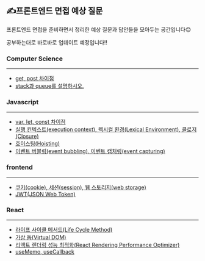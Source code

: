 ## ✍️프론트엔드 면접 예상 질문

프론트엔드 면접을 준비하면서 정리한 예상 질문과 답안들을 모아두는 공간입니다😊

공부하는대로 바로바로 업데이트 예정입니다!!

### Computer Science

------

- [get, post 차이점](https://github.com/dev-riley/frontend_interview/blob/master/CS/get%2C%20post%20%EC%B0%A8%EC%9D%B4%EC%A0%90.md)
- [stack과 queue를 설명하시오.](https://github.com/dev-riley/frontend_interview/blob/master/CS/stack%EA%B3%BC%20queue.md)



### Javascript

------

- [var, let, const 차이점](https://github.com/dev-riley/frontend_interview/blob/master/javascript/var%2C%20let%2C%20cont%20%EC%B0%A8%EC%9D%B4%EC%A0%90.md)
- [실행 컨텍스트(execution context), 렉시컬 환경(Lexical Environment), 클로저(Closure)](https://github.com/dev-riley/frontend_interview/blob/master/javascript/execution%20context%2C%20Lexical%20Environment%2C%20Closure.md)
- [호이스팅(Hoisting)](https://github.com/dev-riley/frontend_interview/blob/master/javascript/Hoisting(%ED%98%B8%EC%9D%B4%EC%8A%A4%ED%8C%85).md)
- [이벤트 버블링(event bubbling), 이벤트 캡처링(event capturing)](https://github.com/dev-riley/frontend_interview/blob/master/javascript/event%20bubbling%2C%20event%20capturing.md)



### frontend

------

- [쿠키(cookie), 세션(session), 웹 스토리지(web storage)](https://github.com/dev-riley/frontend_interview/blob/master/frontend/cookie%2C%20session%2C%20web%20storage.md)
- [JWT(JSON Web Token)](https://github.com/dev-riley/frontend_interview/blob/master/frontend/JWT(JSON%20Web%20Token).md)



### React

------

- [라이프 사이클 메서드(Life Cycle Method)](https://github.com/dev-riley/frontend_interview/blob/master/React/React%20Life%20Cyle%20Method.md)
- [가상 돔(Virtual DOM)](https://github.com/dev-riley/frontend_interview/blob/master/React/Virtual%20Dom.md)
- [리액트 렌더링 성능 최적화(React Rendering Performance Optimizer)](https://github.com/dev-riley/frontend_interview/blob/master/React/React%20Rendering%20performance%20optimizer.md)
- [useMemo, useCallback](https://github.com/dev-riley/frontend_interview/blob/master/React/useMemo%2C%20useCallback.md)